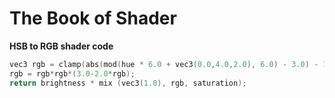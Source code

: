 # The Book of Shader

**HSB to RGB shader code**

```c++
vec3 rgb = clamp(abs(mod(hue * 6.0 + vec3(0.0,4.0,2.0), 6.0) - 3.0) - 1.0, 0.0, 1.0 );
rgb = rgb*rgb*(3.0-2.0*rgb);
return brightness * mix (vec3(1.0), rgb, saturation);
```

